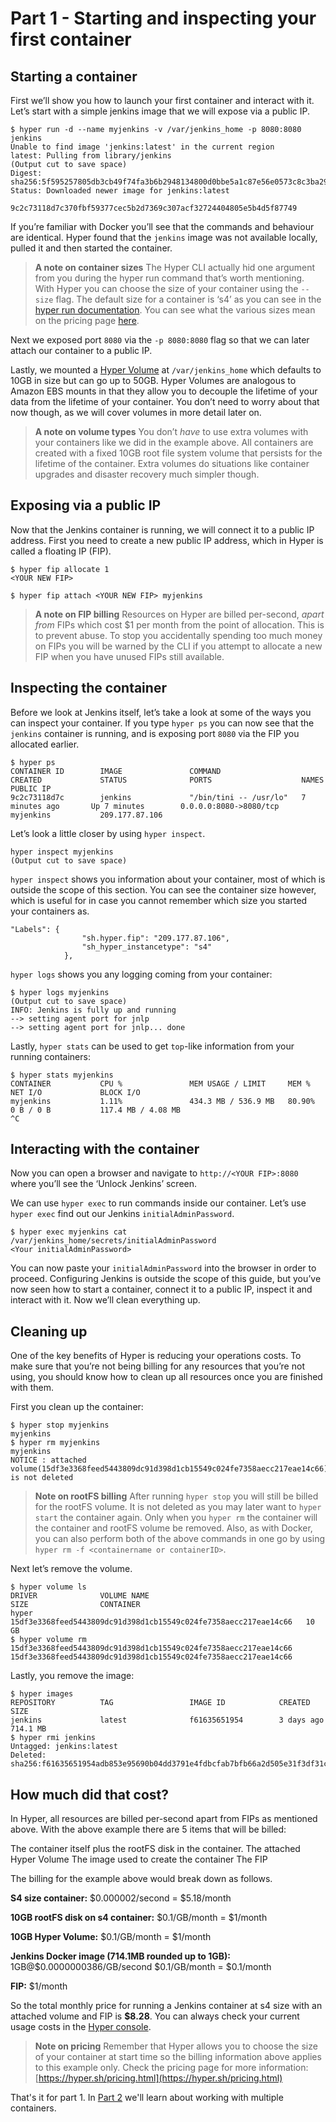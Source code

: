# Part 1 - Starting and inspecting your first container

## Starting a container

First we’ll show you how to launch your first container and interact with it. Let’s start with a simple jenkins image that we will expose via a public IP.


```
$ hyper run -d --name myjenkins -v /var/jenkins_home -p 8080:8080 jenkins
Unable to find image 'jenkins:latest' in the current region
latest: Pulling from library/jenkins
(Output cut to save space)
Digest: sha256:5f595257805db3cb49f74fa3b6b2948134800d0bbe5a1c87e56e0573c8c3ba29
Status: Downloaded newer image for jenkins:latest

9c2c73118d7c370fbf59377cec5b2d7369c307acf32724404805e5b4d5f87749
```

If you’re familiar with Docker you’ll see that the commands and behaviour are identical. Hyper found that the `jenkins` image was not available locally, pulled it and then started the container.

> **A note on container sizes**
The Hyper CLI actually hid one argument from you during the hyper run command that’s worth mentioning. With Hyper you can choose the size of your container using the `--size` flag. The default size for a container is ‘s4’ as you can see in the [hyper run documentation](https://docs.hyper.sh/Reference/CLI/run.html). You can see what the various sizes mean on the pricing page [here](https://hyper.sh/pricing.html).

Next we exposed port `8080` via the `-p 8080:8080` flag so that we can later attach our container to a public IP.

Lastly, we mounted a [Hyper Volume](https://docs.hyper.sh/Feature/storage/volume.html) at `/var/jenkins_home` which defaults to 10GB in size but can go up to 50GB. Hyper Volumes are analogous to Amazon EBS mounts in that they allow you to decouple the lifetime of your data from the lifetime of your container. You don’t need to worry about that now though, as we will cover volumes in more detail later on.

>**A note on volume types**
>You don’t _have_ to use extra volumes with your containers like we did in the example above. All containers are created with a fixed 10GB root file system volume that persists for the lifetime of the container. Extra volumes do situations like container upgrades and disaster recovery much simpler though.

## Exposing via a public IP

Now that the Jenkins container is running, we will connect it to a public IP address. First you need to create a new public IP address, which in Hyper is called a floating IP (FIP).

```
$ hyper fip allocate 1
<YOUR NEW FIP>

$ hyper fip attach <YOUR NEW FIP> myjenkins
```

>**A note on FIP billing**
>Resources on Hyper are billed per-second, _apart from_ FIPs which cost $1 per month from the point of allocation. This is to prevent abuse. To stop you accidentally spending too much money on FIPs you will be warned by the CLI if you attempt to allocate a new FIP when you have unused FIPs still available.

## Inspecting the container

Before we look at Jenkins itself, let’s take a look at some of the ways you can inspect your container. If you type `hyper ps` you can now see that the `jenkins` container is running, and is exposing port `8080` via the FIP you allocated earlier.

```
$ hyper ps
CONTAINER ID        IMAGE               COMMAND                  CREATED             STATUS              PORTS                    NAMES               PUBLIC IP
9c2c73118d7c        jenkins             "/bin/tini -- /usr/lo"   7 minutes ago       Up 7 minutes        0.0.0.0:8080->8080/tcp   myjenkins           209.177.87.106
```

Let’s look a little closer by using `hyper inspect`.

```
hyper inspect myjenkins
(Output cut to save space)
```

`hyper inspect` shows you information about your container, most of which is outside the scope of this section. You can see the container size however, which is useful for in case you cannot remember which size you started your containers as.

```
"Labels": {
                "sh.hyper.fip": "209.177.87.106",
                "sh_hyper_instancetype": "s4"
            },
```

`hyper logs` shows you any logging coming from your container:

```
$ hyper logs myjenkins
(Output cut to save space)
INFO: Jenkins is fully up and running
--> setting agent port for jnlp
--> setting agent port for jnlp... done
```

Lastly, `hyper stats` can be used to get `top`-like information from your running containers:

```
$ hyper stats myjenkins
CONTAINER           CPU %               MEM USAGE / LIMIT     MEM %               NET I/O             BLOCK I/O
myjenkins           1.11%               434.3 MB / 536.9 MB   80.90%              0 B / 0 B           117.4 MB / 4.08 MB
^C
```

## Interacting with the container

Now you can open a browser and navigate to `http://<YOUR FIP>:8080` where you’ll see the ‘Unlock Jenkins’ screen.

We can use `hyper exec` to run commands inside our container. Let’s use `hyper exec` find out our Jenkins `initialAdminPassword`.

```
$ hyper exec myjenkins cat /var/jenkins_home/secrets/initialAdminPassword
<Your initialAdminPassword>
```

You can now paste your `initialAdminPassword` into the browser in order to proceed. Configuring Jenkins is outside the scope of this guide, but you’ve now seen how to start a container, connect it to a public IP, inspect it and interact with it. Now we’ll clean everything up.


## Cleaning up

One of the key benefits of Hyper is reducing your operations costs. To make sure that you’re not being billing for any resources that you’re not using, you should know how to clean up all resources once you are finished with them.

First you clean up the container:

```
$ hyper stop myjenkins
myjenkins
$ hyper rm myjenkins
myjenkins
NOTICE : attached volume(15df3e3368feed5443809dc91d398d1cb15549c024fe7358aecc217eae14c66) is not deleted
```

>**Note on rootFS billing**
>After running `hyper stop` you will still be billed for the rootFS volume. It is not deleted as you may later want to `hyper start` the container again. Only when you `hyper rm` the container will the container and rootFS volume be removed. Also, as with Docker, you can also perform both of the above commands in one go by using `hyper rm -f <containername or containerID>`.

Next let’s remove the volume.

```
$ hyper volume ls
DRIVER              VOLUME NAME                                                       SIZE                CONTAINER
hyper               15df3e3368feed5443809dc91d398d1cb15549c024fe7358aecc217eae14c66   10 GB               
$ hyper volume rm 15df3e3368feed5443809dc91d398d1cb15549c024fe7358aecc217eae14c66
15df3e3368feed5443809dc91d398d1cb15549c024fe7358aecc217eae14c66
```

Lastly, you remove the image:

```
$ hyper images
REPOSITORY          TAG                 IMAGE ID            CREATED             SIZE
jenkins             latest              f61635651954        3 days ago          714.1 MB
$ hyper rmi jenkins
Untagged: jenkins:latest
Deleted: sha256:f61635651954adb853e95690b04dd3791e4fdbcfab7bfb66a2d505e31f3df31c
```

## How much did that cost?

In Hyper, all resources are billed per-second apart from FIPs as mentioned above. With the above example there are 5 items that will be billed:

The container itself plus the rootFS disk in the container.
The attached Hyper Volume
The image used to create the container
The FIP

The billing for the example above would break down as follows.

**S4 size container:** $0.000002/second = $5.18/month

**10GB rootFS disk on s4 container:** $0.1/GB/month = $1/month

**10GB Hyper Volume:** $0.1/GB/month = $1/month

**Jenkins Docker image (714.1MB rounded up to 1GB):** 1GB@$0.0000000386/GB/second $0.1/GB/month = $0.1/month

**FIP:** $1/month

So the total monthly price for running a Jenkins container at s4 size with an attached volume and FIP is **$8.28**. You can always check your current usage costs in the [Hyper console](https://console.hyper.sh/billing/credit).

>**Note on pricing**
>Remember that Hyper allows you to choose the size of your container at start time so the billing information above applies to this example only. Check the pricing page for more information: [https://hyper.sh/pricing.html](https://hyper.sh/pricing.html)

That's it for part 1. In [Part 2](./part_2.html) we'll learn about working with multiple containers.
